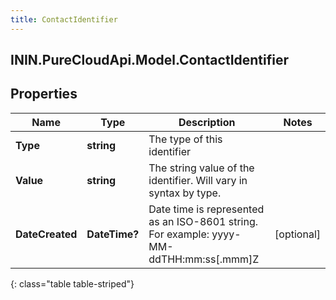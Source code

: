 ```yaml
---
title: ContactIdentifier
---
```

## ININ.PureCloudApi.Model.ContactIdentifier

## Properties

|Name | Type | Description | Notes|
|------------ | ------------- | ------------- | -------------|
| **Type** | **string** | The type of this identifier | |
| **Value** | **string** | The string value of the identifier. Will vary in syntax by type. | |
| **DateCreated** | **DateTime?** | Date time is represented as an ISO-8601 string. For example: yyyy-MM-ddTHH:mm:ss[.mmm]Z | [optional] |
{: class="table table-striped"}


